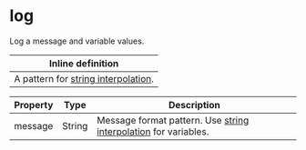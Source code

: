 # log

Log a message and variable values.

| Inline definition |
| -------- |
| A pattern for <a href="https://hyperfoil.io/userguide/benchmark/variables.html#string-interpolation">string interpolation</a>. |


| Property | Type | Description |
| ------- | ------- | -------- |
| message | String | Message format pattern. Use <a href="https://hyperfoil.io/userguide/benchmark/variables.html#string-interpolation">string interpolation</a> for variables. |

